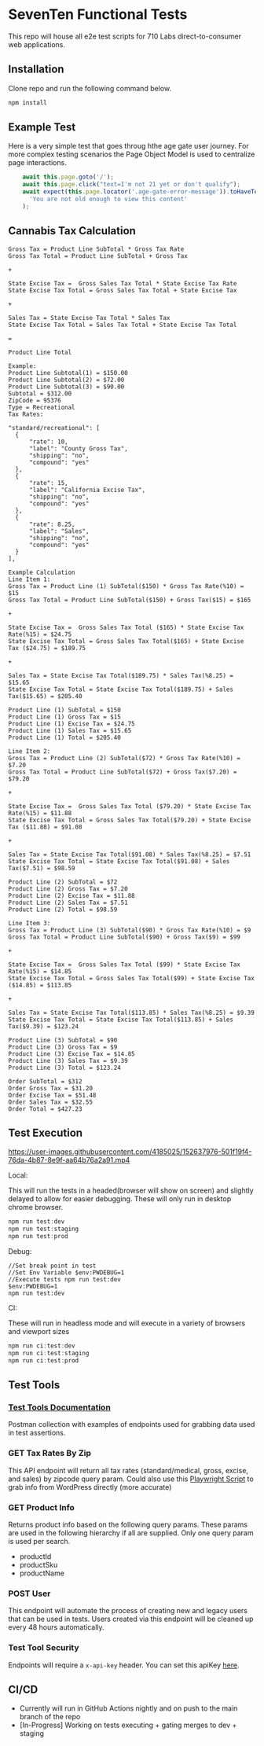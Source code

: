 # SevenTen Functional Tests

This repo will house all e2e test scripts for 710 Labs direct-to-consumer web applications. 

## Installation

Clone repo and run the following command below. 

```bash
npm install
```

## Example Test
Here is a very simple test that goes throug hthe age gate user journey. For more complex testing scenarios the Page Object Model is used to centralize page interactions. 
```javascript
    await this.page.goto('/');
    await this.page.click("text=I'm not 21 yet or don't qualify");
    await expect(this.page.locator('.age-gate-error-message')).toHaveText(
      'You are not old enough to view this content'
    );
```

## Cannabis Tax Calculation
```
Gross Tax = Product Line SubTotal * Gross Tax Rate
Gross Tax Total = Product Line SubTotal + Gross Tax

+ 

State Excise Tax =  Gross Sales Tax Total * State Excise Tax Rate
State Excise Tax Total = Gross Sales Tax Total + State Excise Tax

+ 

Sales Tax = State Excise Tax Total * Sales Tax
State Excise Tax Total = Sales Tax Total + State Excise Tax Total

=

Product Line Total
```
```
Example:
Product Line Subtotal(1) = $150.00
Product Line Subtotal(2) = $72.00
Product Line Subtotal(3) = $90.00
Subtotal = $312.00
ZipCode = 95376 
Type = Recreational
Tax Rates:

"standard/recreational": [
  {
      "rate": 10,
      "label": "County Gross Tax",
      "shipping": "no",
      "compound": "yes"
  },
  {
      "rate": 15,
      "label": "California Excise Tax",
      "shipping": "no",
      "compound": "yes"
  },
  {
      "rate": 8.25,
      "label": "Sales",
      "shipping": "no",
      "compound": "yes"
  }
],
```
```
Example Calculation
Line Item 1:
Gross Tax = Product Line (1) SubTotal($150) * Gross Tax Rate(%10) = $15
Gross Tax Total = Product Line SubTotal($150) + Gross Tax($15) = $165

+ 

State Excise Tax =  Gross Sales Tax Total ($165) * State Excise Tax Rate(%15) = $24.75
State Excise Tax Total = Gross Sales Tax Total($165) + State Excise Tax ($24.75) = $189.75

+ 

Sales Tax = State Excise Tax Total($189.75) * Sales Tax(%8.25) = $15.65
State Excise Tax Total = State Excise Tax Total($189.75) + Sales Tax($15.65) = $205.40

Product Line (1) SubTotal = $150
Product Line (1) Gross Tax = $15
Product Line (1) Excise Tax = $24.75
Product Line (1) Sales Tax = $15.65
Product Line (1) Total = $205.40

Line Item 2:
Gross Tax = Product Line (2) SubTotal($72) * Gross Tax Rate(%10) = $7.20
Gross Tax Total = Product Line SubTotal($72) + Gross Tax($7.20) = $79.20

+ 

State Excise Tax =  Gross Sales Tax Total ($79.20) * State Excise Tax Rate(%15) = $11.88
State Excise Tax Total = Gross Sales Tax Total($79.20) + State Excise Tax ($11.88) = $91.08

+ 

Sales Tax = State Excise Tax Total($91.08) * Sales Tax(%8.25) = $7.51
State Excise Tax Total = State Excise Tax Total($91.08) + Sales Tax($7.51) = $98.59

Product Line (2) SubTotal = $72
Product Line (2) Gross Tax = $7.20
Product Line (2) Excise Tax = $11.88
Product Line (2) Sales Tax = $7.51
Product Line (2) Total = $98.59

Line Item 3:
Gross Tax = Product Line (3) SubTotal($90) * Gross Tax Rate(%10) = $9
Gross Tax Total = Product Line SubTotal($90) + Gross Tax($9) = $99

+ 

State Excise Tax =  Gross Sales Tax Total ($99) * State Excise Tax Rate(%15) = $14.85
State Excise Tax Total = Gross Sales Tax Total($99) + State Excise Tax ($14.85) = $113.85

+ 

Sales Tax = State Excise Tax Total($113.85) * Sales Tax(%8.25) = $9.39
State Excise Tax Total = State Excise Tax Total($113.85) + Sales Tax($9.39) = $123.24

Product Line (3) SubTotal = $90
Product Line (3) Gross Tax = $9
Product Line (3) Excise Tax = $14.85
Product Line (3) Sales Tax = $9.39
Product Line (3) Total = $123.24

Order SubTotal = $312
Order Gross Tax = $31.20
Order Excise Tax = $51.48
Order Sales Tax = $32.55
Order Total = $427.23
```

## Test Execution 
https://user-images.githubusercontent.com/4185025/152637976-501f19f4-76da-4b87-8e9f-aa64b76a2a91.mp4

Local:

This will run the tests in a headed(browser will show on screen) and slightly delayed to allow for easier debugging. These will only run in desktop chrome browser.
```powershell
npm run test:dev
npm run test:staging
npm run test:prod
```

Debug:
```
//Set break point in test
//Set Env Variable $env:PWDEBUG=1
//Execute tests npm run test:dev
$env:PWDEBUG=1
npm run test:dev
```
CI:

These will run in headless mode and will execute in a variety of browsers and viewport sizes

```powershell
npm run ci:test:dev
npm run ci:test:staging
npm run ci:test:prod

```

## Test Tools
### [Test Tools Documentation](https://documenter.getpostman.com/view/11482169/UVeDuTqj)

Postman collection with examples of endpoints used for grabbing data used in test assertions.
### GET Tax Rates By Zip
This API endpoint will return all tax rates (standard/medical, gross, excise, and sales) by zipcode query param. Could also use this [Playwright Script](https://gist.github.com/onlyunusedname/c75e8fa21e4516c687202c26c3cfdd76) to grab info from WordPress directly (more accurate)
### GET Product Info
Returns product info based on the following query params. These params are used in the following hierarchy if all are supplied. Only one query param is used per search.

- productId
- productSku
- productName

### POST User
This endpoint will automate the process of creating new and legacy users that can be used in tests. Users created via this endpoint will be cleaned up every 48 hours automatically. 

### Test Tool Security 
Endpoints will require a `x-api-key` header. You can set this apiKey [here](https://dev.710labs.com/wp-admin/options-general.php?page=svntn-testing-api).


## CI/CD
- Currently will run in GitHub Actions nightly and on push to the main branch of the repo
- [In-Progress] Working on tests executing + gating merges to dev + staging


